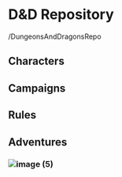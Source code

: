 # D&D Repository 
/DungeonsAndDragonsRepo
   ## Characters
   ## Campaigns
   ## Rules
   ## Adventures

   ### ![image (5)](https://github.com/user-attachments/assets/348f582b-50db-48d1-bbcf-fc18d4b15e67)

